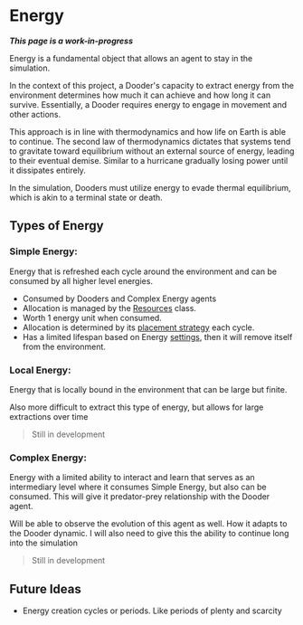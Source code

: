 # Energy

***This page is a work-in-progress***

Energy is a fundamental object that allows an agent to stay in the simulation. 

In the context of this project, a Dooder's capacity to extract energy from the environment determines how much it can achieve and how long it can survive. Essentially, a Dooder requires energy to engage in movement and other actions.

This approach is in line with thermodynamics and how life on Earth is able to continue. The second law of thermodynamics dictates that systems tend to gravitate toward equilibrium without an external source of energy, leading to their eventual demise. Similar to a hurricane gradually losing power until it dissipates entirely.

In the simulation, Dooders must utilize energy to evade thermal equilibrium, which is akin to a terminal state or death. 

## Types of Energy

### Simple Energy: 
Energy that is refreshed each cycle around the environment and can be consumed by all higher level energies.

* Consumed by Dooders and Complex Energy agents
* Allocation is managed by the [Resources](https://github.com/csmangum/Dooders/blob/main/sdk/models/resources.py) class.
* Worth 1 energy unit when consumed.
* Allocation is determined by its [placement strategy](https://github.com/csmangum/Dooders/blob/main/sdk/strategies/placement.py) each cycle.
* Has a limited lifespan based on Energy [settings](https://github.com/csmangum/Dooders/blob/main/sdk/variables/energy.yml), then it will remove itself from the environment.

### Local Energy: 
Energy that is locally bound in the environment that can be large but finite.

Also more difficult to extract this type of energy, but allows for large extractions over time

> Still in development

### Complex Energy: 
Energy with a limited ability to interact and learn that serves as an intermediary level where it consumes Simple Energy, but also can be consumed. This will give it predator-prey relationship with the Dooder agent.

Will be able to observe the evolution of this agent as well.
How it adapts to the Dooder dynamic.
I will also need to give this the ability to continue long into the simulation

> Still in development

## Future Ideas

* Energy creation cycles or periods. Like periods of plenty and scarcity
